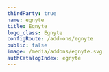 ```yaml
---
thirdParty: true
name: egnyte
title: Egnyte
logo_class: Egnyte
configRoute: /add-ons/egnyte
public: false
image: /media/addons/egnyte.svg
authCatalogIndex: egnyte
---
```

